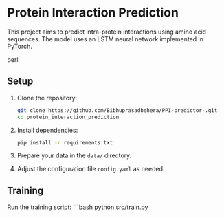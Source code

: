 # Protein Interaction Prediction

This project aims to predict intra-protein interactions using amino acid sequences. The model uses an LSTM neural network implemented in PyTorch.


perl


## Setup

1. Clone the repository:
    ```bash
    git clone https://github.com/Bibhuprasadbehera/PPI-predictor-.git
    cd protein_interaction_prediction
    ```

2. Install dependencies:
    ```bash
    pip install -r requirements.txt
    ```

3. Prepare your data in the `data/` directory.

4. Adjust the configuration file `config.yaml` as needed.

## Training

Run the training script:
    ```bash
    python src/train.py
    
